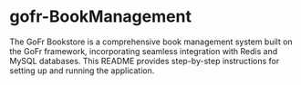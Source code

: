 # gofr-BookManagement
The GoFr Bookstore is a comprehensive book management system built on the GoFr framework, incorporating seamless integration with Redis and MySQL databases. This README provides step-by-step instructions for setting up and running the application.
